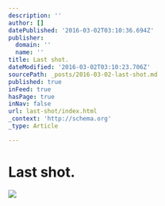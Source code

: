 ```yaml
---
description: ''
author: []
datePublished: '2016-03-02T03:10:36.694Z'
publisher:
  domain: ''
  name: ''
title: Last shot.
dateModified: '2016-03-02T03:10:23.706Z'
sourcePath: _posts/2016-03-02-last-shot.md
published: true
inFeed: true
hasPage: true
inNav: false
url: last-shot/index.html
_context: 'http://schema.org'
_type: Article

---
```

# Last shot.
![](https://the-grid-user-content.s3-us-west-2.amazonaws.com/6394d0e8-dc6a-4cfd-9127-7955c85d3f53.png)